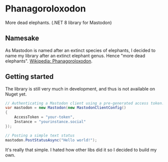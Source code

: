 # Phanagoroloxodon
More dead elephants. (.NET 8 library for Mastodon)

## Namesake
As Mastodon is named after an extinct species of elephants, I decided to name my library after an extinct elephant genus. Hence "more dead elephants". [Wikipedia: Phanagoroloxodon](https://en.wikipedia.org/wiki/Phanagoroloxodon).

## Getting started
The library is still very much in development, and thus is not available on Nuget yet.

```cs
// Authenticating a Mastodon client using a pre-generated access token.
var mastodon = new Mastodon(new MastodonClientConfig()
{
    AccessToken = "your-token",
	Instance = "yourinstance.social"
});

// Posting a simple text status
mastodon.PostStatusAsync("Hello world!");
```

It's really that simple. I hated how other libs did it so I decided to build my own.